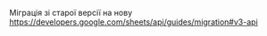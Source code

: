 Міграція зі старої версії на нову https://developers.google.com/sheets/api/guides/migration#v3-api


